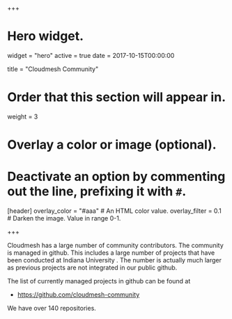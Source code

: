 +++
# Hero widget.
widget = "hero"
active = true
date = 2017-10-15T00:00:00

title = "Cloudmesh Community"

# Order that this section will appear in.
weight = 3

# Overlay a color or image (optional).
#   Deactivate an option by commenting out the line, prefixing it with `#`.
[header]
  overlay_color = "#aaa"  # An HTML color value.
  overlay_filter = 0.1  # Darken the image. Value in range 0-1.

+++

Cloudmesh has a large number of community contributors.  The community
is managed in github.  This includes a large number of projects that
have been conducted at Indiana University . The number is actually
much larger as previous projects are not integrated in our public github.

The list of currently managed projects in github can be found at

* <https://github.com/cloudmesh-community>

We have over 140 repositories.
